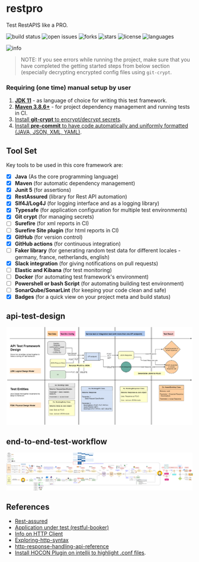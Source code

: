 # restpro

Test RestAPIS like a PRO.

![build status](https://img.shields.io/github/actions/workflow/status/pramodkumaryadav/restpro/trigger-tests-on-pull-request.yml?logo=GitHub)
![open issues](https://img.shields.io/github/issues/PramodKumarYadav/restpro)
![forks](https://img.shields.io/github/forks/PramodKumarYadav/restpro)
![stars](https://img.shields.io/github/stars/PramodKumarYadav/restpro)
![license](https://img.shields.io/github/license/PramodKumarYadav/restpro?style=flat-square)
![languages](https://img.shields.io/github/languages/count/pramodkumaryadav/restpro)

![info](https://img.shields.io/static/v1?label=with-love&message=from-power-tester&color=blue?style=plastic&logo=appveyor)

> NOTE: If you see errors while running the project, make sure that you have 
> completed the getting started steps from below section (especially decrypting 
> encrypted config files using `git-crypt`.

### Requiring (one time) manual setup by user

1. [**JDK 11**](https://www.oracle.com/java/technologies/javase/jdk11-archive-downloads.html) - as language of choice for writing this test framework.
2. [**Maven 3.8.6+**](https://maven.apache.org/) - for project dependency management and running tests in CI.
3. [Install **git-crypt** to encrypt/decrypt secrets](docs/README-GIT-CRYPT.md).
4. [Install **pre-commit** to have code automatically and uniformly formatted (JAVA, JSON, XML, YAML)](docs/README-CODE-FORMATTING.md).

## Tool Set

Key tools to be used in this core framework are:

- [x] **Java** (As the core programming language)
- [x] **Maven** (for automatic dependency management)
- [x] **Junit 5** (for assertions)
- [x] **RestAssured**  (library for Rest API automation)
- [x] **Slf4J/Log4J** (for logging interface and as a logging library)
- [x] **Typesafe** (for application configuration for multiple test environments)
- [x] **Git crypt** (for managing secrets)
- [ ] **Surefire** (for xml reports in CI)
- [ ] **Surefire Site plugin** (for html reports in CI)
- [x] **GitHub** (for version control)
- [x] **GitHub actions** (for continuous integration)
- [ ] **Faker library** (for generating random test data for different locales - germany, france, netherlands, english)
- [x] **Slack integration** (for giving notifications on pull requests)
- [ ] **Elastic and Kibana** (for test monitoring)
- [ ] **Docker** (for automating test framework's environment)
- [ ] **Powershell or bash Script** (for automating building test environment)
- [ ] **SonarQube/SonarLint** (for keeping your code clean and safe)
- [x] **Badges** (for a quick view on your project meta and build status)

## api-test-design

![api-test-design](./images/api-test-framework-design.png)

## end-to-end-test-workflow

![end-to-end-test-workflow](./images/end-to-end-test-workflow.png)

## References

- [Rest-assured](https://rest-assured.io/)
- [Application under test (restful-booker)](https://restful-booker.herokuapp.com/apidoc/index.html)
- [Info on HTTP Client](https://www.jetbrains.com/help/idea/http-client-in-product-code-editor.html)
- [Exploring-http-syntax](https://www.jetbrains.com/help/idea/exploring-http-syntax.html)
- [http-response-handling-api-reference](https://www.jetbrains.com/help/idea/http-response-handling-api-reference.html)
- [Install HOCON Plugin on intellij to highlight .conf files](https://plugins.jetbrains.com/plugin/10481-hocon).